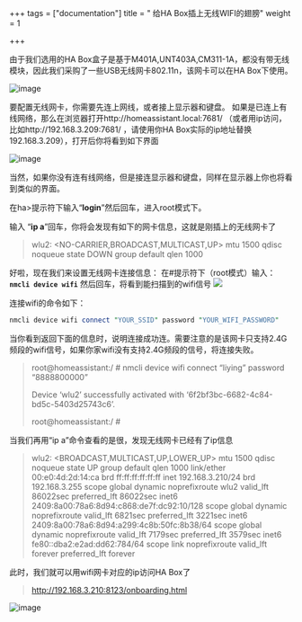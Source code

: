 +++
tags = ["documentation"]
title = " 给HA Box插上无线WIFI的翅膀"
weight = 1

+++

由于我们选用的HA Box盒子是基于M401A,UNT403A,CM311-1A，都没有带无线模块，因此我们采购了一些USB无线网卡802.11n，该网卡可以在HA Box下使用。

![image](https://www.ha-box.xyz/uploads/default/original/1X/f45429c03828801ccbd43f1dc3a847c7b7ff2fac.jpeg)







要配置无线网卡，你需要先连上网线，或者接上显示器和键盘。
如果是已连上有线网络，那么在浏览器打开http://homeassistant.local:7681/ （或者用ip访问，比如http://192.168.3.209:7681/ ，请使用你HA Box实际的ip地址替换192.168.3.209），打开后你将看到如下界面

![image](https://pic.456766.xyz/typora/80151f8634398af9174d5c9dee81e241ef822a68.jpeg)





当然，如果你没有连有线网络，但是接连显示器和键盘，同样在显示器上你也将看到类似的界面。

在ha>提示符下输入“**login**”然后回车，进入root模式下。

输入 “**ip a**”回车，你将会发现有如下的网卡信息，这就是刚插上的无线网卡了

> wlu2: <NO-CARRIER,BROADCAST,MULTICAST,UP> mtu 1500 qdisc noqueue state DOWN group default qlen 1000

好啦，现在我们来设置无线网卡连接信息：
在#提示符下（root模式）输入：
**`nmcli device wifi`**
然后回车，将看到能扫描到的wifi信号
![](https://pic.456766.xyz/202409040903689.jpeg)

连接wifi的命令如下：

```perl
nmcli device wifi connect "YOUR_SSID" password "YOUR_WIFI_PASSWORD"
```

当你看到返回下面的信息时，说明连接成功连。需要注意的是该网卡只支持2.4G频段的wifi信号，如果你家wifi没有支持2.4G频段的信号，将连接失败。

> root@homeassistant:/ # nmcli device wifi connect “liying” password “8888800000”
>
> Device ‘wlu2’ successfully activated with ‘6f2bf3bc-6682-4c84-bd5c-5403d25743c6’.
>
> root@homeassistant:/ #

当我们再用“ip a”命令查看的是很，发现无线网卡已经有了ip信息

> wlu2: <BROADCAST,MULTICAST,UP,LOWER_UP> mtu 1500 qdisc noqueue state UP group default qlen 1000
> link/ether 00:e0:4d:2d:14:ca brd ff:ff:ff:ff:ff:ff
> inet 192.168.3.210/24 brd 192.168.3.255 scope global dynamic noprefixroute wlu2
> valid_lft 86022sec preferred_lft 86022sec
> inet6 2409:8a00:78a6:8d94:c868:de7f:dc92:10/128 scope global dynamic noprefixroute
> valid_lft 6821sec preferred_lft 3221sec
> inet6 2409:8a00:78a6:8d94:a299:4c8b:50fc:8b38/64 scope global dynamic noprefixroute
> valid_lft 7179sec preferred_lft 3579sec
> inet6 fe80::dba2:e2ad:dd62:784/64 scope link noprefixroute
> valid_lft forever preferred_lft forever

此时，我们就可以用wifi网卡对应的ip访问HA Box了

> http://192.168.3.210:8123/onboarding.html



![image](https://pic.456766.xyz/typora/e12f5e8e1ebb3fc6d7e9f66a9630f115c7226134.jpeg)

